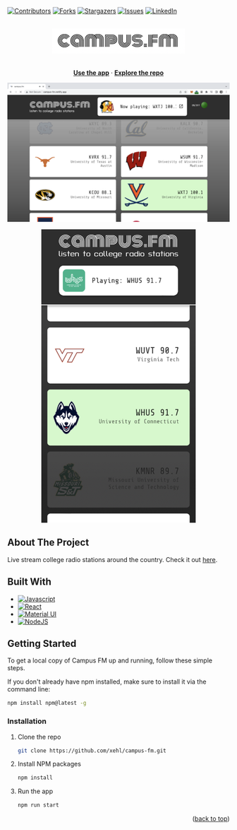 <a name="readme-top"></a>

[![Contributors][contributors-shield]][contributors-url]
[![Forks][forks-shield]][forks-url]
[![Stargazers][stars-shield]][stars-url]
[![Issues][issues-shield]][issues-url]
[![LinkedIn][linkedin-shield]][linkedin-url]

<!-- PROJECT LOGO -->
<br />
<div align="center">
    <a href="https://campus-fm.netlify.app/"><img src="public/logo.png" alt="Logo" width="300px"></a>
  <p align="center">
    <br />
        <a href="https://campus-fm.netlify.app/"><strong>Use the app</strong></a> ·
        <a href="https://github.com/xehl/campus-fm/tree/main/src"><strong>Explore the repo</strong></a>
    <br />
  </p>
</div>

[![Campus FM Screen Shot][product-screenshot]](screengrabs/cfm-v1.3.png)

<div align="center">
  <img src="screengrabs/mobile-v1.3.jpg" alt="mobile-screengrab" width="350px"></a>
</div>

## About The Project

Live stream college radio stations around the country. Check it out [here](https://campus-fm.netlify.app/).

## Built With

- [![Javascript][javascript]][javascript-url]
- [![React][react.js]][react-url]
- [![Material UI][material-ui]][material-ui-url]
- [![NodeJS][node.js]][node-url]

<!-- GETTING STARTED -->

## Getting Started

To get a local copy of Campus FM up and running, follow these simple steps.

If you don't already have npm installed, make sure to install it via the command line:

```sh
npm install npm@latest -g
```

### Installation

1. Clone the repo
   ```sh
   git clone https://github.com/xehl/campus-fm.git
   ```
2. Install NPM packages
   ```sh
   npm install
   ```
3. Run the app
   ```js
   npm run start
   ```

<p align="right">(<a href="#readme-top">back to top</a>)</p>

<!-- MARKDOWN LINKS & IMAGES -->
<!-- https://www.markdownguide.org/basic-syntax/#reference-style-links -->

[contributors-shield]: https://img.shields.io/github/contributors/xehl/campus-fm.svg?style=for-the-badge
[contributors-url]: https://github.com/xehl/campus-fm/graphs/contributors
[forks-shield]: https://img.shields.io/github/forks/xehl/campus-fm.svg?style=for-the-badge
[forks-url]: https://github.com/xehl/campus-fm/network/members
[stars-shield]: https://img.shields.io/github/stars/xehl/campus-fm.svg?style=for-the-badge
[stars-url]: https://github.com/xehl/campus-fm/stargazers
[issues-shield]: https://img.shields.io/github/issues/xehl/campus-fm.svg?style=for-the-badge
[issues-url]: https://github.com/xehl/campus-fm/issues
[linkedin-shield]: https://img.shields.io/badge/-LinkedIn-black.svg?style=for-the-badge&logo=linkedin&colorB=555
[linkedin-url]: https://linkedin.com/in/eric-h-lee
[product-screenshot]: screengrabs/cfm-v1.3.png
[material-ui]: https://res.cloudinary.com/practicaldev/image/fetch/s--yayk2pWn--/c_limit%2Cf_auto%2Cfl_progressive%2Cq_auto%2Cw_880/https://img.shields.io/badge/Material--UI-0081CB%3Fstyle%3Dfor-the-badge%26logo%3Dmaterial-ui%26logoColor%3Dwhite
[material-ui-url]: https://mui.com/
[react.js]: https://img.shields.io/badge/React-20232A?style=for-the-badge&logo=react&logoColor=61DAFB
[react-url]: https://reactjs.org/
[javascript]: https://img.shields.io/badge/JavaScript-F7DF1E?style=for-the-badge&logo=javascript&logoColor=black
[javascript-url]: https://www.javascript.com/
[node.js]: https://img.shields.io/badge/Node.js-43853D?style=for-the-badge&logo=node.js&logoColor=white
[node-url]: https://nodejs.org/en/
